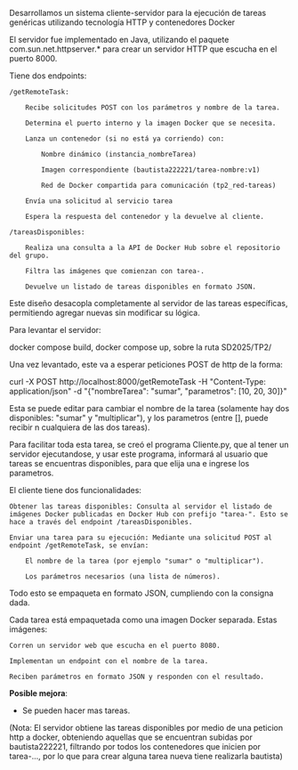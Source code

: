 Desarrollamos un sistema cliente-servidor para la ejecución de tareas genéricas utilizando tecnología HTTP y contenedores Docker

El servidor fue implementado en Java, utilizando el paquete com.sun.net.httpserver.* para crear un servidor HTTP que escucha en el puerto 8000.

Tiene dos endpoints:

    /getRemoteTask:

        Recibe solicitudes POST con los parámetros y nombre de la tarea.

        Determina el puerto interno y la imagen Docker que se necesita.

        Lanza un contenedor (si no está ya corriendo) con:

            Nombre dinámico (instancia_nombreTarea)

            Imagen correspondiente (bautista222221/tarea-nombre:v1)

            Red de Docker compartida para comunicación (tp2_red-tareas)

        Envía una solicitud al servicio tarea 

        Espera la respuesta del contenedor y la devuelve al cliente.

    /tareasDisponibles:

        Realiza una consulta a la API de Docker Hub sobre el repositorio del grupo.

        Filtra las imágenes que comienzan con tarea-.

        Devuelve un listado de tareas disponibles en formato JSON.

Este diseño desacopla completamente al servidor de las tareas específicas, permitiendo agregar nuevas sin modificar su lógica.

Para levantar el servidor:

docker compose build, docker compose up, sobre la ruta SD2025/TP2/

Una vez levantado, este va a esperar peticiones POST de http de la forma:

curl -X POST http://localhost:8000/getRemoteTask -H "Content-Type: application/json" -d "{\"nombreTarea\": \"sumar\", \"parametros\": [10, 20, 30]}"

Esta se puede editar para cambiar el nombre de la tarea (solamente hay dos disponibles: "sumar" y "multiplicar"), y los parametros (entre [], puede recibir n cualquiera de las dos tareas).

Para facilitar toda esta tarea, se creó el programa Cliente.py, que al tener un servidor ejecutandose, y usar este programa, informará al usuario que tareas se encuentras disponibles, para que elija una e ingrese los parametros.

El cliente tiene dos funcionalidades:

    Obtener las tareas disponibles: Consulta al servidor el listado de imágenes Docker publicadas en Docker Hub con prefijo "tarea-". Esto se hace a través del endpoint /tareasDisponibles.

    Enviar una tarea para su ejecución: Mediante una solicitud POST al endpoint /getRemoteTask, se envían:

        El nombre de la tarea (por ejemplo "sumar" o "multiplicar").

        Los parámetros necesarios (una lista de números).

Todo esto se empaqueta en formato JSON, cumpliendo con la consigna dada.

Cada tarea está empaquetada como una imagen Docker separada. Estas imágenes:

    Corren un servidor web que escucha en el puerto 8080.

    Implementan un endpoint con el nombre de la tarea.

    Reciben parámetros en formato JSON y responden con el resultado.

**Posible mejora**:
- Se pueden hacer mas tareas.

(Nota: El servidor obtiene las tareas disponibles por medio de una peticion http a docker, obteniendo aquellas que se encuentran subidas por bautista222221, filtrando por todos los contenedores que inicien por tarea-..., por lo que para crear alguna tarea nueva tiene realizarla bautista)
